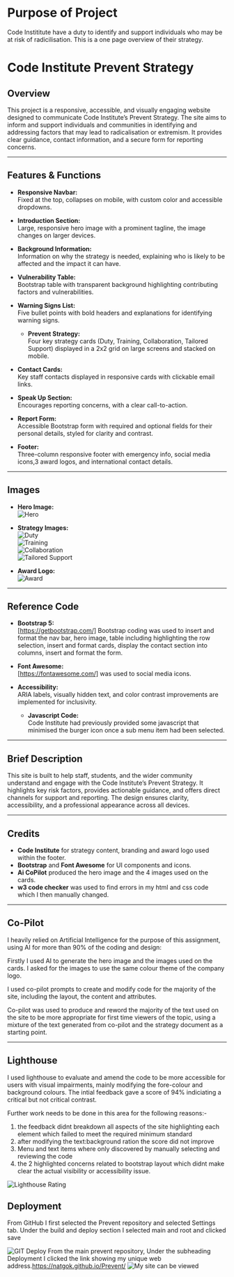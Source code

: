# Purpose of Project
Code Instititute have a duty to identify and support individuals who may be at risk of radicilisation.  This is a one page overview of their strategy.

# Code Institute Prevent Strategy

## Overview

This project is a responsive, accessible, and visually engaging website designed to communicate Code Institute’s Prevent Strategy. The site aims to inform and support individuals and communities in identifying and addressing factors that may lead to radicalisation or extremism. It provides clear guidance, contact information, and a secure form for reporting concerns.

---

## Features & Functions

- **Responsive Navbar:**  
  Fixed at the top, collapses on mobile, with custom color and accessible dropdowns.

- **Introduction Section:**  
  Large, responsive hero image with a prominent tagline, the image changes on larger devices.

- **Background Information:**  
  Information on why the strategy is needed, explaining who is likely to be affected and the impact it can have. 

- **Vulnerability Table:**  
  Bootstrap table with transparent background highlighting contributing factors and vulnerabilities.
  
- **Warning Signs List:**  
  Five bullet points with bold headers and explanations for identifying warning signs.
  
  - **Prevent Strategy:**  
  Four key strategy cards (Duty, Training, Collaboration, Tailored Support) displayed in a 2x2 grid on large screens and stacked on mobile.

- **Contact Cards:**  
  Key staff contacts displayed in responsive cards with clickable email links.

- **Speak Up Section:**  
  Encourages reporting concerns, with a clear call-to-action.

- **Report Form:**  
  Accessible Bootstrap form with required and optional fields for their personal details, styled for clarity and contrast.

- **Footer:**  
  Three-column responsive footer with emergency info, social media icons,3 award logos, and international contact details.

---

## Images

- **Hero Image:**  
  ![Hero](assets/images/hero.webp)

- **Strategy Images:**  
  ![Duty](assets/images/duty.png)  
  ![Training](assets/images/training.png)  
  ![Collaboration](assets/images/collaboration.png)  
  ![Tailored Support](assets/images/bespoke.png)

- **Award Logo:**  
  ![Award](assets/images/award.webp)

---

## Reference Code

- **Bootstrap 5:**  
  [https://getbootstrap.com/] Bootstrap coding was used to insert and format the nav bar, hero image, table including highlighting the row selection, insert and format cards, display the contact section into columns, insert and format the form.

- **Font Awesome:**  
  [https://fontawesome.com/] was used to social media icons.

- **Accessibility:**  
  ARIA labels, visually hidden text, and color contrast improvements are implemented for inclusivity.
  
  - **Javascript Code:**  
  Code Institute had previously provided some javascript that minimised the burger icon once a sub menu item had been selected.
 
 
---

## Brief Description

This site is built to help staff, students, and the wider community understand and engage with the Code Institute’s Prevent Strategy. It highlights key risk factors, provides actionable guidance, and offers direct channels for support and reporting. The design ensures clarity, accessibility, and a professional appearance across all devices.

---

## Credits

- **Code Institute** for strategy content, branding and award logo used within the footer.
- **Bootstrap** and **Font Awesome** for UI components and icons.
- **Ai CoPilot** produced the hero image and the 4 images used on the cards.
- **w3 code checker** was used to find errors in my html and css code which I then manually changed.

---

## Co-Pilot

I heavily relied on Artificial Intelligence for the purpose of this assignment, using AI for more than 90% of the coding and design:

Firstly I used AI to generate the hero image and the images used on the cards.  I asked for the images to use the same colour theme of the company logo.

I used co-pilot prompts to create and modify code for the majority of the site, including the layout, the content and attributes.

Co-pilot was used to produce and reword the majority of the text used on the site to be more appropriate for first time viewers of the topic, using a mixture of the text generated from co-pilot and the strategy document as a starting point.

---

## Lighthouse

 I used lighthouse to evaluate and amend the code to be more accessible for users with visual impairments, mainly modifying the fore-colour and background colours.  The intial feedback gave a score of 94% indiciating a critical but not critical contrast.  

 Further work needs to be done in this area for the following reasons:-
 1) the feedback didnt breakdown all aspects of the site highlighting each element which failed to meet the required minimum standard
 2) after modifying the text:background ration the score did not improve
 3) Menu and text items where only discovered by manually selecting and reviewing the code
 4) the 2 highlighted concerns related to bootstrap layout which didnt make clear the actual visibility or accessibility issue.

![Lighthouse Rating](assets/images/rating.png)


## Deployment
From GitHub I first selected the Prevent repository and selected Settings tab.
Under the build and deploy section I selected main and root and clicked save

![GIT Deploy](assets/images/buildanddeploy.png)
From the main prevent repository, Under the subheading Deployment I clicked the link 
showing my unique web address.https://natgok.github.io/Prevent/
![My site can be viewed](assets/images/mysite.png)



